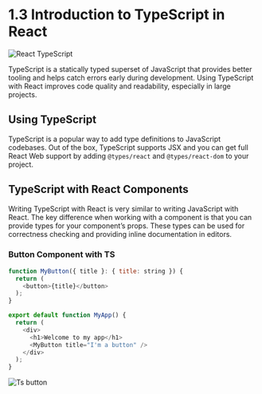 # 1.3 Introduction to TypeScript in React


![React TypeScript](React_TypeScript.png)

TypeScript is a statically typed superset of JavaScript that provides better tooling and helps catch errors early during development. Using TypeScript with React improves code quality and readability, especially in large projects.

## Using TypeScript
TypeScript is a popular way to add type definitions to JavaScript codebases. Out of the box, TypeScript supports JSX and you can get full React Web support by adding `@types/react` and `@types/react-dom` to your project.

## TypeScript with React Components 
Writing TypeScript with React is very similar to writing JavaScript with React. The key difference when working with a component is that you can provide types for your component’s props. These types can be used for correctness checking and providing inline documentation in editors.

### Button Component with TS

```Javascript
function MyButton({ title }: { title: string }) {
  return (
    <button>{title}</button>
  );
}

export default function MyApp() {
  return (
    <div>
      <h1>Welcome to my app</h1>
      <MyButton title="I'm a button" />
    </div>
  );
}
```
![Ts button](Ts_button.png)


